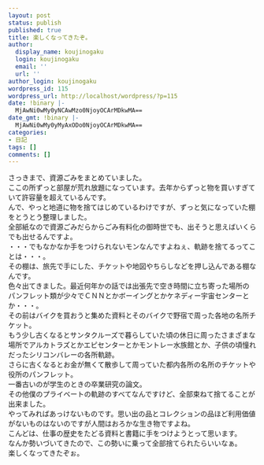```yaml
---
layout: post
status: publish
published: true
title: 楽しくなってきたぞ。
author:
  display_name: koujinogaku
  login: koujinogaku
  email: ''
  url: ''
author_login: koujinogaku
wordpress_id: 115
wordpress_url: http://localhost/wordpress/?p=115
date: !binary |-
  MjAwNi0wMy0yNCAwMzo0NjoyOCArMDkwMA==
date_gmt: !binary |-
  MjAwNi0wMy0yMyAxODo0NjoyOCArMDkwMA==
categories:
- 日記
tags: []
comments: []
---
```

<p>さっきまで、資源ごみをまとめていました。<br />
ここの所ずっと部屋が荒れ放題になっています。去年からずっと物を買いすぎていて許容量を超えているんです。<br />
んで、やっと地道に物を捨てはじめているわけですが、ずっと気になっていた棚をとうとう整理しました。<br />
全部紙なので資源ごみだらからごみ有料化の御時世でも、出そうと思えばいくらでも出せるんですよ。<br />
・・・でもなかなか手をつけられないモンなんですよねぇ、軌跡を捨てるってことは・・・。<br />
その棚は、旅先で手にした、チケットや地図やちらしなどを押し込んである棚なんです。<br />
色々出てきました。最近何年かの話では出張先で空き時間に立ち寄った場所のパンフレット類が少々でＣＮＮとかボーイングとかケネディー宇宙センターとか・・・。<br />
その前はバイクを買おうと集めた資料とそのバイクで野宿で周った各地の名所チケット。<br />
もう少し古くなるとサンタクルーズで暮らしていた頃の休日に周ったさまざまな場所でアルカトラズとかエピセンターとかモントレー水族館とか、子供の頃憧れだったシリコンバレーの各所軌跡。<br />
さらに古くなるとお金が無くて散歩して周っていた都内各所の名所のチケットや役所のパンフレット。<br />
一番古いのが学生のときの卒業研究の論文。<br />
その他僕のプライベートの軌跡のすべてなんですけど、全部束ねて捨てることが出来ました。<br />
やってみればあっけないものです。思い出の品とコレクションの品ほど利用価値がないものはないのですが人間はおろかな生き物ですよね。<br />
こんどは、仕事の歴史をたどる資料と書籍に手をつけようとって思います。<br />
なんか勢いづいてきたので、この勢いに乗って全部捨てられたらいいなぁ。<br />
楽しくなってきたぞぉ。</p>
